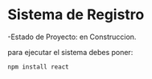 <h1>Sistema de Registro</h1>

-Estado de Proyecto: en Construccion.

para ejecutar el sistema debes poner:

````npm install react````

